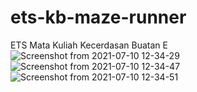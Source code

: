 # ets-kb-maze-runner
ETS Mata Kuliah Kecerdasan Buatan E <br />
![Screenshot from 2021-07-10 12-34-29](https://user-images.githubusercontent.com/62832487/125153107-c6f36900-e17b-11eb-9d51-85e498cdd9a2.png)
![Screenshot from 2021-07-10 12-34-47](https://user-images.githubusercontent.com/62832487/125153116-d4105800-e17b-11eb-9813-7d9a09c32353.png)
![Screenshot from 2021-07-10 12-34-51](https://user-images.githubusercontent.com/62832487/125153119-da063900-e17b-11eb-8889-f87f0c72ef75.png)

